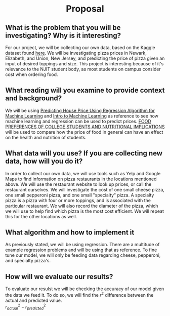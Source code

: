 # <div align="center">Proposal</div>

## What is the problem that you will be investigating? Why is it interesting?

For our project, we will be collecting our own data, based on the Kaggle dataset found [here](https://www.kaggle.com/alyeasin/predict-pizza-price?select=Pizza-Price.csv). We will be investigating pizza prices in Newark, Elizabeth, and Union, New Jersey, and predicting the price of pizza given an input of desired toppings and size.  This project is interesting because of it's relevance to the NJIT student body, as most students on campus consider cost when ordering food.

## What reading will you examine to provide context and background?
We will be using [Predicting House Price Using Regression Algorithm for Machine Learning](https://yalantis.com/blog/predictive-algorithm-for-house-price/) and [Intro to Machine Learning](https://www.kaggle.com/learn/intro-to-machine-learning) as reference to see how machine learning and regression can be used to predict prices. [FOOD PREFERENCES OF COLLEGE STUDENTS AND NUTRITIONAL IMPLICATIONS](https://ift.onlinelibrary.wiley.com/doi/abs/10.1111/j.1365-2621.1970.tb00950.x) will be used to compare how the price of food in general can have an effect on the health and nutrition of students.

## What data will you use? If you are collecting new data, how will you do it?

In order to collect our own data, we will use tools such as Yelp and Google Maps to find information on pizza restaurants in the locations mentioned above. We will use the restaurant website to look up prices, or call the restaurant ourselves. We will investigate the cost  of one small cheese pizza, one small pepperoni pizza, and one small "specialty" pizza. A specialty pizza is a pizza with four or more toppings, and is associated with the particular restaurant. We will also record the diameter of the pizza, which we will use to help find which pizza is the most cost efficient. We will repeat this for the other locations as well. 

## What algorithm and how to implement it
As previously stated, we will be using regression. There are a multitude of example regression problems and will be using that as reference. To fine tune our model, we will only be feeding data regarding cheese, pepperoni, and specialty pizza's.

## How will we evaluate our results?
To evaluate our resulst we will be checking the accuracy of our model given the data we feed it. To do so, we will find the $r^2$ difference between the actual and predicted value.\
$r^2_{actual} - r^2_{predicted}$